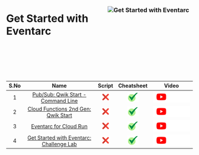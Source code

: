 [cross]: /assets/cross.jpg
[tick]: /assets/tick.jpg

### <img src="https://cdn.qwiklabs.com/ETszwT0%2BVG1zyW%2FVLj6nH5mZPBq18Jy1vfyghCq%2BBN8%3D" alt="Get Started with Eventarc" title="Get Started with Eventarc" align="right" height="160" width="230"/>

# Get Started with Eventarc

<br>
<br>
<br>
<br>
<br>


| S.No | Name | Script | Cheatsheet | Video |
| :--: | :--: | :----: | :--------: | :---: |
| 1 | [Pub/Sub: Qwik Start - Command Line](https://www.cloudskillsboost.google/course_templates/727/labs/461588) | [![cross][cross]]() | [![tick][tick]](../../Labs/Cheatsheets/GSP095/CHEATSHEET.md) | <a href=""> <picture> <source media="(prefers-color-scheme: dark)" srcset="../../assets/yt-dark.png"> <source media="(prefers-color-scheme: light)" srcset="../../assets/yt-light.png"> <img alt="YouTube logo" src="../../assets/yt-dark.png"></picture> </a> |
| 2 | [Cloud Functions 2nd Gen: Qwik Start](https://www.cloudskillsboost.google/course_templates/727/labs/461589) | [![cross][cross]]() | [![tick][tick]](../../Labs/Cheatsheets/GSP1089/CHEATSHEET.md) | <a href=""> <picture> <source media="(prefers-color-scheme: dark)" srcset="../../assets/yt-dark.png"> <source media="(prefers-color-scheme: light)" srcset="../../assets/yt-light.png"> <img alt="YouTube logo" src="../../assets/yt-dark.png"></picture> </a> |
| 3 | [Eventarc for Cloud Run](https://www.cloudskillsboost.google/course_templates/727/labs/461590) | [![cross][cross]]() | [![tick][tick]](../../Labs/Cheatsheets/GSP773/CHEATSHEET.md) | <a href=""> <picture> <source media="(prefers-color-scheme: dark)" srcset="../../assets/yt-dark.png"> <source media="(prefers-color-scheme: light)" srcset="../../assets/yt-light.png"> <img alt="YouTube logo" src="../../assets/yt-dark.png"></picture> </a> |
| 4 | [Get Started with Eventarc: Challenge Lab](https://www.cloudskillsboost.google/course_templates/727/labs/461591) | [![cross][cross]]() | [![tick][tick]](../../Labs/Cheatsheets/ARC118/CHEATSHEET.md) | <a href=""> <picture> <source media="(prefers-color-scheme: dark)" srcset="../../assets/yt-dark.png"> <source media="(prefers-color-scheme: light)" srcset="../../assets/yt-light.png"> <img alt="YouTube logo" src="../../assets/yt-dark.png"></picture> </a> |
